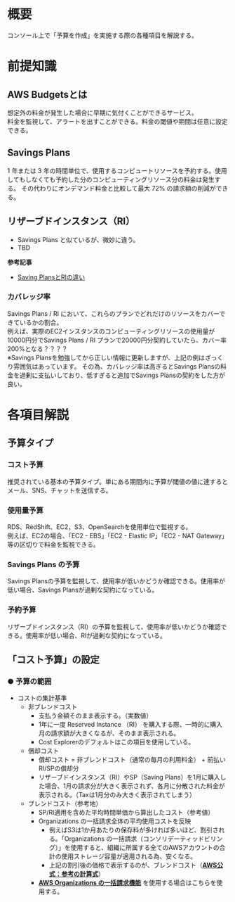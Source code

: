 # 概要
コンソール上で「予算を作成」を実施する際の各種項目を解説する。

# 前提知識
## AWS Budgetsとは
想定外の料金が発生した場合に早期に気付くことができるサービス。  
料金を監視して、アラートを出すことができる。料金の閾値や期間は任意に設定できる。

## Savings Plans
1 年または 3 年の時間単位で、使用するコンピュートリソースを予約する。使用してもしなくても予約した分のコンピューティングリソース分の料金は発生する。
その代わりにオンデマンド料金と比較して最大 72% の請求額の削減ができる。

## リザーブドインスタンス（RI）
- Savings Plans と似ているが、微妙に違う。  
- TBD  

**参考記事**  
- [Saving PlansとRIの違い](https://cloudnavi.nhn-techorus.com/archives/1738)

### カバレッジ率
Savings Plans / RI において、これらのプランでどれだけのリソースをカバーできているかの割合。  
例えば、実際のEC2インスタンスのコンピューティングリソースの使用量が10000円分でSavings Plans / RI プランで20000円分契約していたら、カバー率200%となる？？？？  
※Savings Plansを勉強してから正しい情報に更新しますが、上記の例はざっくり雰囲気はあっています。
その為、カバレッジ率は高ぎるとSavings Plansの料金を過剰に支払いしており、低すぎると追加でSavings Plansの契約をした方が良い。 

# 各項目解説
## 予算タイプ
### コスト予算
推奨されている基本の予算タイプ。単にある期間内に予算が閾値の値に達するとメール、SNS、チャットを送信する。

### 使用量予算
RDS、RedShift、EC2，S3、OpenSearchを使用単位で監視する。  
例えば、EC2の場合、「EC2 - EBS」「EC2 - Elastic IP」「EC2 - NAT Gateway」等の区切りで料金を監視できる。

### Savings Plans の予算
Savings Plansの予算を監視して、使用率が低いかどうか確認できる。使用率が低い場合、Savings Plansが過剰な契約になっている。

### 予約予算
リザーブドインスタンス（RI）の予算を監視して、使用率が低いかどうか確認できる。使用率が低い場合、RIが過剰な契約になっている。

## 「コスト予算」の設定
### ● 予算の範囲
- コストの集計基準
  - 非ブレンドコスト
    - 支払う金額そのまま表示する。（実数値）
    - 1年に一度 Reserved Instance （RI） を購入する際、一時的に購入月の請求額が大きくなるが、そのまま表示される。
    - Cost Explorerのデフォルトはこの項目を使用している。
  - 償却コスト
    - 償却コスト = 非ブレンドコスト（通常の毎月の利用料金） + 前払いRI/SPの償却分
    - リザーブドインスタンス（RI）やSP（Saving Plans）を1月に購入した場合、1月の請求分が大きく表示されず、各月に分散された料金が表示される。（Taxは1月分のみ大きく表示されてしまう）
  - ブレンドコスト（参考地）
    - SP/RI適用を含めた平均時間単価から算出したコスト（参考値）
    - Organizations の一括請求全体の平均使用コストを反映
      - 例えばS3は1か月あたりの保存料が多ければ多いほど、割引される。「Organizations の一括請求（コンソリデーティッドビリング）」を使用すると、組織に所属する全てのAWSアカウントの合計の使用ストレージ容量が適用される為、安くなる。
      - 上記の割引後の価格で表示するのが、ブレンドコスト（[**AWS公式：参考の計算式**](https://docs.aws.amazon.com/ja_jp/awsaccountbilling/latest/aboutv2/con-bill-blended-rates.html#Blended_CB)）
    - [**AWS Organizations の一括請求機能**](https://github.com/adgjmptwgw/aws-practice/blob/main/src/basics/organizations/note/%E3%83%A1%E3%83%A2.md#organizations-%E3%81%AE%E4%B8%80%E6%8B%AC%E8%AB%8B%E6%B1%82%E6%A9%9F%E8%83%BD) を使用する場合はこちらを使用する。

